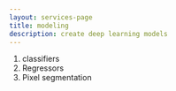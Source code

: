 ```yaml
---
layout: services-page
title: modeling
description: create deep learning models
---
```

1. classifiers
2. Regressors
3. Pixel segmentation


